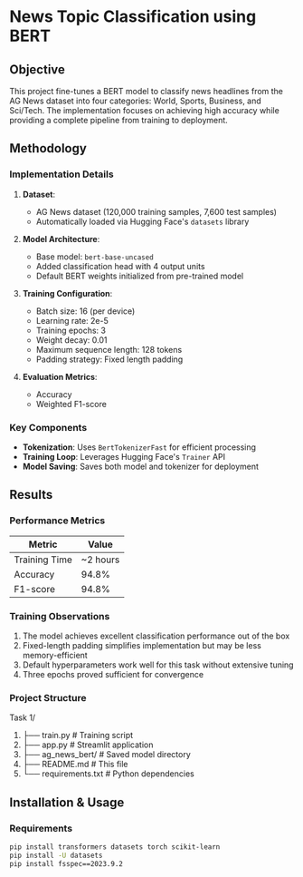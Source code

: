 # News Topic Classification using BERT

## Objective
This project fine-tunes a BERT model to classify news headlines from the AG News dataset into four categories: World, Sports, Business, and Sci/Tech. The implementation focuses on achieving high accuracy while providing a complete pipeline from training to deployment.

## Methodology

### Implementation Details
1. **Dataset**: 
   - AG News dataset (120,000 training samples, 7,600 test samples)
   - Automatically loaded via Hugging Face's `datasets` library

2. **Model Architecture**:
   - Base model: `bert-base-uncased`
   - Added classification head with 4 output units
   - Default BERT weights initialized from pre-trained model

3. **Training Configuration**:
   - Batch size: 16 (per device)
   - Learning rate: 2e-5
   - Training epochs: 3
   - Weight decay: 0.01
   - Maximum sequence length: 128 tokens
   - Padding strategy: Fixed length padding

4. **Evaluation Metrics**:
   - Accuracy
   - Weighted F1-score

### Key Components
- **Tokenization**: Uses `BertTokenizerFast` for efficient processing
- **Training Loop**: Leverages Hugging Face's `Trainer` API
- **Model Saving**: Saves both model and tokenizer for deployment

## Results

### Performance Metrics
| Metric        | Value   |
|---------------|---------|
| Training Time | ~2 hours|
| Accuracy      | 94.8%   |
| F1-score      | 94.8%   |

### Training Observations
1. The model achieves excellent classification performance out of the box
2. Fixed-length padding simplifies implementation but may be less memory-efficient
3. Default hyperparameters work well for this task without extensive tuning
4. Three epochs proved sufficient for convergence

### Project Structure
Task 1/
1. ├── train.py             # Training script
2. ├── app.py               # Streamlit application
3. ├── ag_news_bert/        # Saved model directory
4. ├── README.md            # This file
5. └── requirements.txt     # Python dependencies

## Installation & Usage

### Requirements
```bash
pip install transformers datasets torch scikit-learn
pip install -U datasets
pip install fsspec==2023.9.2
